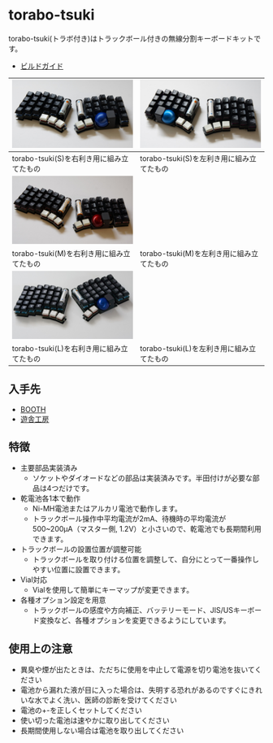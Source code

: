 # torabo-tsuki

torabo-tsuki(トラボ付き)はトラックボール付きの無線分割キーボードキットです。

* [ビルドガイド](build-guide.md)

| ![](img/main-right.jpg) | ![](img/main-left.jpg)|
|-|-|
|torabo-tsuki(S)を右利き用に組み立てたもの|torabo-tsuki(S)を左利き用に組み立てたもの|
| ![](img/main-m-right.jpg) | |
|torabo-tsuki(M)を右利き用に組み立てたもの|torabo-tsuki(M)を左利き用に組み立てたもの|
| ![](img/main-l-right.jpg) | |
|torabo-tsuki(L)を右利き用に組み立てたもの|torabo-tsuki(L)を左利き用に組み立てたもの|

## 入手先

- [BOOTH](https://nogikes.booth.pm/items/5774326)
- [遊舎工房](https://shop.yushakobo.jp/products/9414)

## 特徴

* 主要部品実装済み
  * ソケットやダイオードなどの部品は実装済みです。半田付けが必要な部品は4つだけです。
* 乾電池各1本で動作
  * Ni-MH電池またはアルカリ電池で動作します。
  * トラックボール操作中平均電流が2mA、待機時の平均電流が500~200μA（マスター側, 1.2V）と小さいので、乾電池でも長期間利用できます。
* トラックボールの設置位置が調整可能
  * トラックボールを取り付ける位置を調整して、自分にとって一番操作しやすい位置に設置できます。
* Vial対応
  * Vialを使用して簡単にキーマップが変更できます。
* 各種オプション設定を用意
  * トラックボールの感度や方向補正、バッテリーモード、JIS/USキーボード変換など、各種オプションを変更できるようにしています。

## 使用上の注意

* 異臭や煙が出たときは、ただちに使用を中止して電源を切り電池を抜いてください
* 電池から漏れた液が目に入った場合は、失明する恐れがあるのですぐにきれいな水でよく洗い、医師の診断を受けてください
* 電池の+-を正しくセットしてください
* 使い切った電池は速やかに取り出してください
* 長期間使用しない場合は電池を取り出してください

